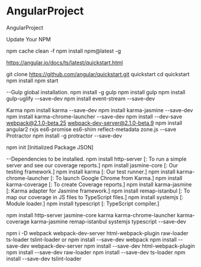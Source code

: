 # AngularProject
AngularProject

Update Your NPM

npm cache clean -f
npm install npm@latest -g

https://angular.io/docs/ts/latest/quickstart.html

git clone https://github.com/angular/quickstart.git quickstart
cd quickstart
npm install
npm start

--Gulp global installation.
npm install -g gulp
npm install gulp
npm install gulp-uglify --save-dev
npm install event-stream --save-dev

Karma
npm install karma --save-dev
npm install karma-jasmine --save-dev
npm install karma-chrome-launcher --save-dev
npm install --dev-save webpack@2.1.0-beta.25 webpack-dev-server@2.1.0-beta.9
npm install angular2 rxjs es6-promise es6-shim reflect-metadata zone.js --save
Protractor
npm install -g protractor --save-dev

npm init [Initialized Package JSON]

--Dependencies to be installed.
npm install http-server [: To run a simple server and see our coverage reports.]
npm install jasmine-core [: Our testing framework.]
npm install karma [: Our test runner.]
npm install karma-chrome-launcher [: To launch Google Chrome from Karma.]
npm install karma-coverage [: To create Coverage reports.]
npm install karma-jasmine [: Karma adapter for Jasmine framework.]
npm install remap-istanbul [: To map our coverage in JS files to TypeScript files.]
npm install systemjs [: Module loader.]
npm install typescript [: TypeScript compiler.]

npm install http-server jasmine-core karma karma-chrome-launcher karma-coverage karma-jasmine remap-istanbul systemjs typescript --save-dev


npm i -D webpack webpack-dev-server html-webpack-plugin raw-loader ts-loader tslint-loader
or
npm install --save-dev webpack 
npm install --save-dev webpack-dev-server 
npm install --save-dev html-webpack-plugin 
npm install --save-dev raw-loader 
npm install --save-dev ts-loader 
npm install --save-dev tslint-loader

